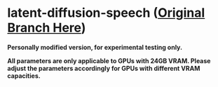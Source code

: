# latent-diffusion-speech ([Original Branch Here](https://github.com/CNChTu/Diffusion-SVC/tree/latent-diffusion-speech))

**Personally modified version, for experimental testing only.**  

**All parameters are only applicable to GPUs with 24GB VRAM. Please adjust the parameters accordingly for GPUs with different VRAM capacities.**
